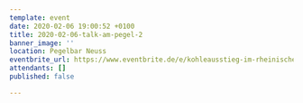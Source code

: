 ```yaml
---
template: event
date: 2020-02-06 19:00:52 +0100
title: 2020-02-06-talk-am-pegel-2
banner_image: ''
location: Pegelbar Neuss
eventbrite_url: https://www.eventbrite.de/e/kohleausstieg-im-rheinischen-revier-strukturwandel-gestalten-tickets-89050549591
attendants: []
published: false

---
```

